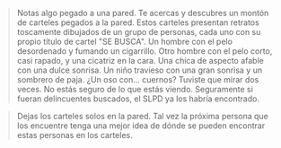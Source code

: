 > Notas algo pegado a una pared.  Te acercas y descubres un montón de carteles pegados a la pared.  Estos carteles presentan retratos toscamente dibujados de un grupo de personas, cada uno con su propio título de cartel "SE BUSCA".  Un hombre con el pelo desordenado y fumando un cigarrillo.  Otro hombre con el pelo corto, casi rapado, y una cicatriz en la cara.  Una chica de aspecto afable con una dulce sonrisa.  Un niño travieso con una gran sonrisa y un sombrero de paja.  ¿Un oso con... cuernos?  Tuviste que mirar dos veces.  No estás seguro de lo que estás viendo.  Seguramente si fueran delincuentes buscados, el SLPD ya los habría encontrado.
  
 >Dejas los carteles solos en la pared.  Tal vez la próxima persona que los encuentre tenga una mejor idea de dónde se pueden encontrar estas personas en los carteles.
